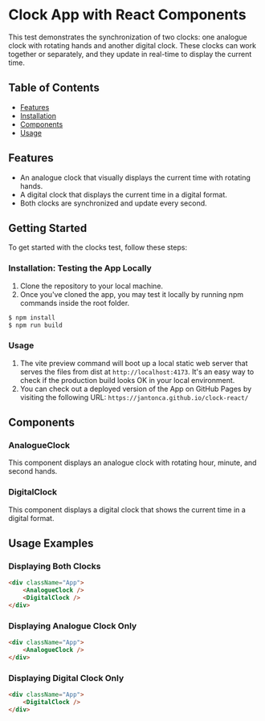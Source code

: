 # Clock App with React Components

This test demonstrates the synchronization of two clocks: one analogue clock with rotating hands and another digital clock. These clocks can work together or separately, and they update in real-time to display the current time.

## Table of Contents

- [Features](#features)
- [Installation](#installation-testing-the-app-locally)
- [Components](#components)
- [Usage](#usage-examples)

## Features

- An analogue clock that visually displays the current time with rotating hands.
- A digital clock that displays the current time in a digital format.
- Both clocks are synchronized and update every second.

## Getting Started

To get started with the clocks test, follow these steps:

### Installation: Testing the App Locally

1. Clone the repository to your local machine.
2. Once you've cloned the app, you may test it locally by running npm commands inside the root folder.
```bash
$ npm install
$ npm run build
```

### Usage

1. The vite preview command will boot up a local static web server that serves the files from dist at `http://localhost:4173`. It's an easy way to check if the production build looks OK in your local environment.
2. You can check out a deployed version of the App on GitHub Pages by visiting the following URL: `https://jantonca.github.io/clock-react/`

## Components

### AnalogueClock

This component displays an analogue clock with rotating hour, minute, and second hands.

### DigitalClock

This component displays a digital clock that shows the current time in a digital format.


## Usage Examples

### Displaying Both Clocks

```html
<div className="App">
    <AnalogueClock />
    <DigitalClock />
</div>
```

### Displaying Analogue Clock Only

```html
<div className="App">
    <AnalogueClock />
</div>
```

### Displaying Digital Clock Only

```html
<div className="App">
    <DigitalClock />
</div>
```